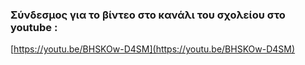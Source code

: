 ### Σύνδεσμος για το βίντεο στο κανάλι του σχολείου στο youtube : 

[https://youtu.be/BHSKOw-D4SM](https://youtu.be/BHSKOw-D4SM)

